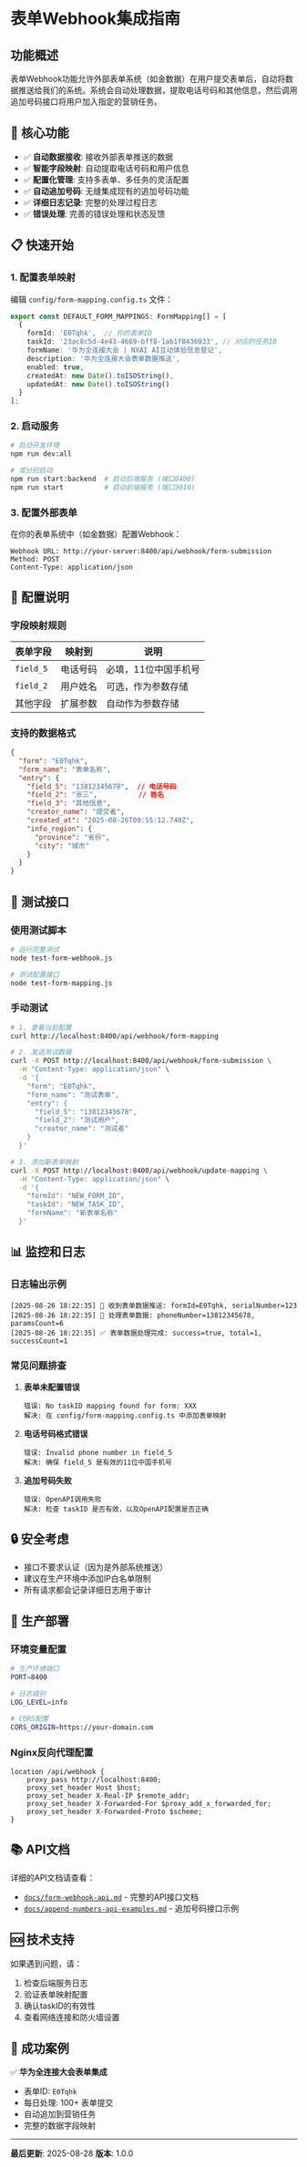 # 表单Webhook集成指南

## 功能概述

表单Webhook功能允许外部表单系统（如金数据）在用户提交表单后，自动将数据推送给我们的系统。系统会自动处理数据，提取电话号码和其他信息，然后调用追加号码接口将用户加入指定的营销任务。

## 🎯 核心功能

- ✅ **自动数据接收**: 接收外部表单推送的数据
- ✅ **智能字段映射**: 自动提取电话号码和用户信息
- ✅ **配置化管理**: 支持多表单、多任务的灵活配置
- ✅ **自动追加号码**: 无缝集成现有的追加号码功能
- ✅ **详细日志记录**: 完整的处理过程日志
- ✅ **错误处理**: 完善的错误处理和状态反馈

## 📋 快速开始

### 1. 配置表单映射

编辑 `config/form-mapping.config.ts` 文件：

```typescript
export const DEFAULT_FORM_MAPPINGS: FormMapping[] = [
  {
    formId: 'E0Tqhk',  // 你的表单ID
    taskId: '23ac8c5d-4e43-4669-bff8-1ab1f8436933', // 对应的任务ID
    formName: '华为全连接大会 | NXAI AI互动体验信息登记',
    description: '华为全连接大会表单数据推送',
    enabled: true,
    createdAt: new Date().toISOString(),
    updatedAt: new Date().toISOString()
  }
];
```

### 2. 启动服务

```bash
# 启动开发环境
npm run dev:all

# 或分别启动
npm run start:backend  # 启动后端服务 (端口8400)
npm run start          # 启动前端服务 (端口3010)
```

### 3. 配置外部表单

在你的表单系统中（如金数据）配置Webhook：

```
Webhook URL: http://your-server:8400/api/webhook/form-submission
Method: POST
Content-Type: application/json
```

## 🔧 配置说明

### 字段映射规则

| 表单字段 | 映射到 | 说明 |
|---------|--------|------|
| `field_5` | 电话号码 | 必填，11位中国手机号 |
| `field_2` | 用户姓名 | 可选，作为参数存储 |
| 其他字段 | 扩展参数 | 自动作为参数存储 |

### 支持的数据格式

```json
{
  "form": "E0Tqhk",
  "form_name": "表单名称",
  "entry": {
    "field_5": "13812345678",  // 电话号码
    "field_2": "张三",          // 姓名
    "field_3": "其他信息",
    "creator_name": "提交者",
    "created_at": "2025-08-26T09:55:12.740Z",
    "info_region": {
      "province": "省份",
      "city": "城市"
    }
  }
}
```

## 🧪 测试接口

### 使用测试脚本

```bash
# 运行完整测试
node test-form-webhook.js

# 测试配置接口
node test-form-mapping.js
```

### 手动测试

```bash
# 1. 查看当前配置
curl http://localhost:8400/api/webhook/form-mapping

# 2. 发送测试数据
curl -X POST http://localhost:8400/api/webhook/form-submission \
  -H "Content-Type: application/json" \
  -d '{
    "form": "E0Tqhk",
    "form_name": "测试表单",
    "entry": {
      "field_5": "13812345678",
      "field_2": "测试用户",
      "creator_name": "测试者"
    }
  }'

# 3. 添加新表单映射
curl -X POST http://localhost:8400/api/webhook/update-mapping \
  -H "Content-Type: application/json" \
  -d '{
    "formId": "NEW_FORM_ID",
    "taskId": "NEW_TASK_ID",
    "formName": "新表单名称"
  }'
```

## 📊 监控和日志

### 日志输出示例

```
[2025-08-26 18:22:35] 📝 收到表单数据推送: formId=E0Tqhk, serialNumber=123
[2025-08-26 18:22:35] 🔄 处理表单数据: phoneNumber=13812345678, paramsCount=6
[2025-08-26 18:22:35] ✅ 表单数据处理完成: success=true, total=1, successCount=1
```

### 常见问题排查

1. **表单未配置错误**
   ```
   错误: No taskID mapping found for form: XXX
   解决: 在 config/form-mapping.config.ts 中添加表单映射
   ```

2. **电话号码格式错误**
   ```
   错误: Invalid phone number in field_5
   解决: 确保 field_5 是有效的11位中国手机号
   ```

3. **追加号码失败**
   ```
   错误: OpenAPI调用失败
   解决: 检查 taskID 是否有效，以及OpenAPI配置是否正确
   ```

## 🔒 安全考虑

- 接口不要求认证（因为是外部系统推送）
- 建议在生产环境中添加IP白名单限制
- 所有请求都会记录详细日志用于审计

## 🚀 生产部署

### 环境变量配置

```bash
# 生产环境端口
PORT=8400

# 日志级别
LOG_LEVEL=info

# CORS配置
CORS_ORIGIN=https://your-domain.com
```

### Nginx反向代理配置

```nginx
location /api/webhook {
    proxy_pass http://localhost:8400;
    proxy_set_header Host $host;
    proxy_set_header X-Real-IP $remote_addr;
    proxy_set_header X-Forwarded-For $proxy_add_x_forwarded_for;
    proxy_set_header X-Forwarded-Proto $scheme;
}
```

## 📚 API文档

详细的API文档请查看：
- [`docs/form-webhook-api.md`](docs/form-webhook-api.md) - 完整的API接口文档
- [`docs/append-numbers-api-examples.md`](docs/append-numbers-api-examples.md) - 追加号码接口示例

## 🆘 技术支持

如果遇到问题，请：

1. 检查后端服务日志
2. 验证表单映射配置
3. 确认taskID的有效性
4. 查看网络连接和防火墙设置

## 🎉 成功案例

✅ **华为全连接大会表单集成**
- 表单ID: `E0Tqhk`
- 每日处理: 100+ 表单提交
- 自动追加到营销任务
- 完整的数据字段映射

---

**最后更新**: 2025-08-28
**版本**: 1.0.0
